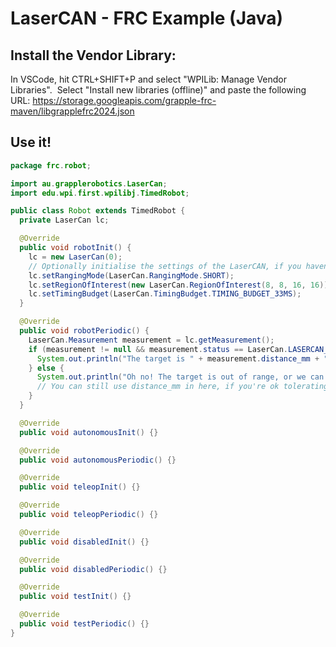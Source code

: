 # LaserCAN - FRC Example (Java)

## Install the Vendor Library:
In VSCode, hit CTRL+SHIFT+P and select "WPILib: Manage Vendor Libraries".  Select "Install new libraries (offline)" and paste the following URL: https://storage.googleapis.com/grapple-frc-maven/libgrapplefrc2024.json

## Use it!
```java
package frc.robot;

import au.grapplerobotics.LaserCan;
import edu.wpi.first.wpilibj.TimedRobot;

public class Robot extends TimedRobot {
  private LaserCan lc;

  @Override
  public void robotInit() {
    lc = new LaserCan(0);
    // Optionally initialise the settings of the LaserCAN, if you haven't already done so in GrappleHook
    lc.setRangingMode(LaserCan.RangingMode.SHORT);
    lc.setRegionOfInterest(new LaserCan.RegionOfInterest(8, 8, 16, 16));
    lc.setTimingBudget(LaserCan.TimingBudget.TIMING_BUDGET_33MS);
  }

  @Override
  public void robotPeriodic() {
    LaserCan.Measurement measurement = lc.getMeasurement();
    if (measurement != null && measurement.status == LaserCan.LASERCAN_STATUS_VALID_MEASUREMENT) {
      System.out.println("The target is " + measurement.distance_mm + "mm away!");
    } else {
      System.out.println("Oh no! The target is out of range, or we can't get a reliable measurement!");
      // You can still use distance_mm in here, if you're ok tolerating a clamped value or an unreliable measurement.
    }
  }

  @Override
  public void autonomousInit() {}

  @Override
  public void autonomousPeriodic() {}

  @Override
  public void teleopInit() {}

  @Override
  public void teleopPeriodic() {}

  @Override
  public void disabledInit() {}

  @Override
  public void disabledPeriodic() {}

  @Override
  public void testInit() {}

  @Override
  public void testPeriodic() {}
}
```